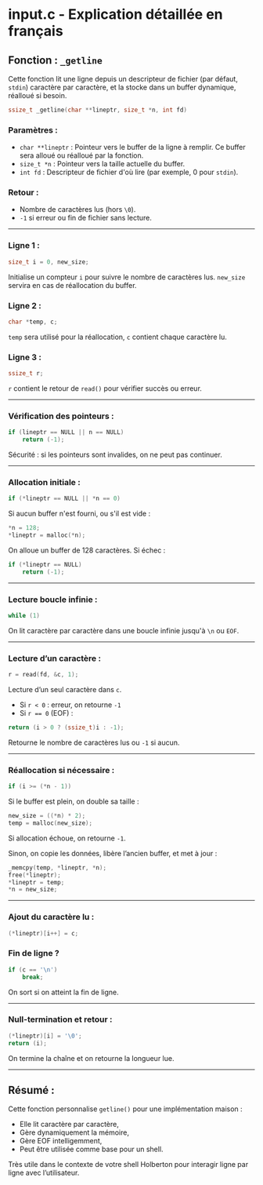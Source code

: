 # input.c - Explication détaillée en français

## Fonction : `_getline`
Cette fonction lit une ligne depuis un descripteur de fichier (par défaut, `stdin`) caractère par caractère, et la stocke dans un buffer dynamique, réalloué si besoin.

```c
ssize_t _getline(char **lineptr, size_t *n, int fd)
```

### Paramètres :
- `char **lineptr` : Pointeur vers le buffer de la ligne à remplir. Ce buffer sera alloué ou réalloué par la fonction.
- `size_t *n` : Pointeur vers la taille actuelle du buffer.
- `int fd` : Descripteur de fichier d'où lire (par exemple, 0 pour `stdin`).

### Retour :
- Nombre de caractères lus (hors `\0`).
- `-1` si erreur ou fin de fichier sans lecture.

---

### Ligne 1 :
```c
size_t i = 0, new_size;
```
Initialise un compteur `i` pour suivre le nombre de caractères lus. `new_size` servira en cas de réallocation du buffer.

### Ligne 2 :
```c
char *temp, c;
```
`temp` sera utilisé pour la réallocation, `c` contient chaque caractère lu.

### Ligne 3 :
```c
ssize_t r;
```
`r` contient le retour de `read()` pour vérifier succès ou erreur.

---

### Vérification des pointeurs :
```c
if (lineptr == NULL || n == NULL)
    return (-1);
```
Sécurité : si les pointeurs sont invalides, on ne peut pas continuer.

---

### Allocation initiale :
```c
if (*lineptr == NULL || *n == 0)
```
Si aucun buffer n'est fourni, ou s'il est vide :
```c
*n = 128;
*lineptr = malloc(*n);
```
On alloue un buffer de 128 caractères. Si échec :
```c
if (*lineptr == NULL)
    return (-1);
```

---

### Lecture boucle infinie :
```c
while (1)
```
On lit caractère par caractère dans une boucle infinie jusqu'à `\n` ou `EOF`.

---

### Lecture d’un caractère :
```c
r = read(fd, &c, 1);
```
Lecture d’un seul caractère dans `c`.
- Si `r < 0` : erreur, on retourne `-1`
- Si `r == 0` (EOF) :
```c
return (i > 0 ? (ssize_t)i : -1);
```
Retourne le nombre de caractères lus ou `-1` si aucun.

---

### Réallocation si nécessaire :
```c
if (i >= (*n - 1))
```
Si le buffer est plein, on double sa taille :
```c
new_size = ((*n) * 2);
temp = malloc(new_size);
```
Si allocation échoue, on retourne `-1`.

Sinon, on copie les données, libère l’ancien buffer, et met à jour :
```c
_memcpy(temp, *lineptr, *n);
free(*lineptr);
*lineptr = temp;
*n = new_size;
```

---

### Ajout du caractère lu :
```c
(*lineptr)[i++] = c;
```

### Fin de ligne ?
```c
if (c == '\n')
    break;
```
On sort si on atteint la fin de ligne.

---

### Null-termination et retour :
```c
(*lineptr)[i] = '\0';
return (i);
```
On termine la chaîne et on retourne la longueur lue.

---

## Résumé :
Cette fonction personnalise `getline()` pour une implémentation maison : 
- Elle lit caractère par caractère,
- Gère dynamiquement la mémoire,
- Gère EOF intelligemment,
- Peut être utilisée comme base pour un shell.

Très utile dans le contexte de votre shell Holberton pour interagir ligne par ligne avec l’utilisateur.

